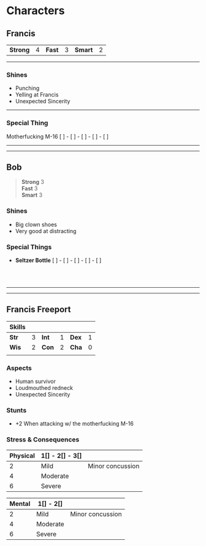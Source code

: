 # Characters

## Francis

| | | | | | |  
| ---: | :--- | ---: | :--- | ---: | :--- |  
| **Strong** | 4 | **Fast**| 3 | **Smart** | 2 |   

___
### Shines
* Punching
* Yelling at Francis
* Unexpected Sincerity
___

### Special Thing
Motherfucking M-16 [ ] - [ ] - [ ] - [ ] - [ ]
___  

___
## Bob
> **Strong** 3  
> **Fast**   3   
> **Smart**  3  
 
### Shines
 * Big clown shoes
 * Very good at distracting

### Special Things
*  **Seltzer Bottle** [ ] - [ ] - [ ] - [ ] - [ ]  

&nbsp;  
&nbsp;  

---
---


## Francis Freeport

| Skills | | | | | |  
| --- | --- | --- | --- | --- | --- |  
| **Str** | 3 | **Int**| 1 | **Dex** | 1 |   
| **Wis** | 2 | **Con**| 2 | **Cha** | 0 |   
| | | | | | |

### Aspects
* Human survivor
* Loudmouthed redneck
* Unexpected Sincerity

### Stunts
* +2 When attacking w/ the motherfucking M-16 

### Stress & Consequences

|Physical| 1[] - 2[] - 3[] ||
---|---|---
2 | Mild | Minor concussion
4 | Moderate | 
6 | Severe |

|Mental| 1[] - 2[] ||
---|---|---
2 | Mild | Minor concussion
4 | Moderate | 
6 | Severe |

